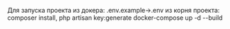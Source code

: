 Для запуска проекта из докера:
.env.example->.env
из корня проекта:
composer install, 
php artisan key:generate
docker-compose up -d --build
